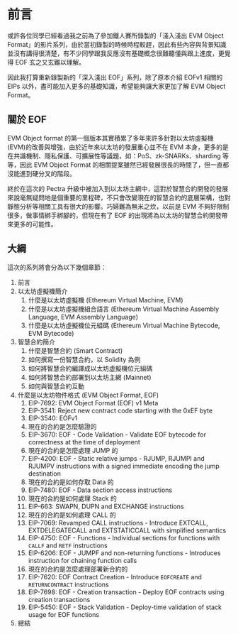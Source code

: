 # 前言

或許各位同學已經看過我之前為了參加鐵人賽所錄製的「淺入淺出 EVM Object Format」的影片系列，由於當初錄製的時候時程較趕，因此有些內容與背景知識並沒有講得很清楚，有不少同學跟我反應沒有基礎概念很難聽懂與跟上進度，更覺得 EOF 玄之又玄難以理解。

因此我打算重新錄製新的「深入淺出 EOF」系列，除了原本介紹 EOFv1 相關的 EIPs 以外，盡可能加入更多的基礎知識，希望能夠讓大家更加了解 EVM Object Format。

## 關於 EOF

EVM Object format 的第一個版本其實積累了多年來許多針對以太坊虛擬機(EVM)的改善與增強，由於近年來以太坊的發展重心並不在 EVM 本身，更多的是在共識機制、隱私保護、可擴展性等議題，如：PoS、zk-SNARKs、sharding 等等，因此 EVM Object Format 的相關提案雖然已經發展很長的時間了，但一直都沒能進到硬分叉的階段。

終於在這次的 Pectra 升級中被加入到以太坊主網中，這對於智慧合約開發的發展來說毫無疑問地是個重要的里程碑，不只會改變現在的智慧合約的底層架構，也對靜態分析等相關工具有很大的影響。巧婦難為無米之炊，以前是 EVM 不夠好限制很多，做事情綁手綁腳的，但現在有了 EOF 的出現將為以太坊的智慧合約開發帶來更多的可能性。

## 大綱

這次的系列將會分為以下幾個章節：

1. 前言
1. 以太坊虛擬機簡介
    1. 什麼是以太坊虛擬機 (Ethereum Virtual Machine, EVM)
    1. 什麼是以太坊虛擬機組合語言 (Ethereum Virtual Machine Assembly Language, EVM Assembly Language)
    1. 什麼是以太坊虛擬機位元組碼 (Ethereum Virtual Machine Bytecode, EVM Bytecode)
1. 智慧合約簡介
    1. 什麼是智慧合約 (Smart Contract)
    1. 如何撰寫一份智慧合約，以 Solidity 為例
    1. 如何將智慧合約編譯成以太坊虛擬機位元組碼
    1. 如何將智慧合約部署到以太坊主網 (Mainnet)
    1. 如何與智慧合約互動
1. 什麼是以太坊物件格式 (EVM Object Format, EOF)
    1. EIP-7692: EVM Object Format (EOF) v1 Meta
    1. EIP-3541: Reject new contract code starting with the 0xEF byte
    1. EIP-3540: EOFv1
    1. 現在的合約是怎麼驗證的
    1. EIP-3670: EOF - Code Validation - Validate EOF bytecode for correctness at the time of deployment
    1. 現在的合約是怎麼處理 JUMP 的
    1. EIP-4200: EOF - Static relative jumps - RJUMP, RJUMPI and RJUMPV instructions with a signed immediate encoding the jump destination
    1. 現在的合約是如何存取 Data 的
    1. EIP-7480: EOF - Data section access instructions
    1. 現在的合約是如何處理 Stack 的
    1. EIP-663: SWAPN, DUPN and EXCHANGE instructions
    1. 現在的合約是如何處理 CALL 的
    1. EIP-7069: Revamped CALL instructions - Introduce EXTCALL, EXTDELEGATECALL and EXTSTATICCALL with simplified semantics
    1. EIP-4750: EOF - Functions - Individual sections for functions with `CALLF` and `RETF` instructions
    1. EIP-6206: EOF - JUMPF and non-returning functions - Introduces instruction for chaining function calls
    1. 現在的合約是怎麼處理部署新合約的
    1. EIP-7620: EOF Contract Creation - Introduce `EOFCREATE` and `RETURNCONTRACT` instructions
    1. EIP-7698: EOF - Creation transaction - Deploy EOF contracts using creation transactions
    1. EIP-5450: EOF - Stack Validation - Deploy-time validation of stack usage for EOF functions
1. 總結
